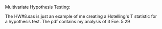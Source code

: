 Multivariate Hypothesis Testing:

The HW#8.sas is just an example of me creating a Hotelling's T statistic for a hypothesis test. 
The pdf contains my analysis of it Exe. 5.29
